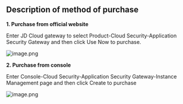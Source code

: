 ## Description of method of purchase

**1. Purchase from official website**

Enter JD Cloud gateway to select Product-Cloud Security-Application Security Gateway and then click Use Now to purchase.

![image.png](https://img1.jcloudcs.com/cms/06891877-dae8-46c1-9003-2f158545946220180815161126.png)

**2. Purchase from console**

Enter Console-Cloud Security-Application Security Gateway-Instance Management page and then click Create to purchase

![image.png](https://img1.jcloudcs.com/cms/0ec149db-3cfb-4e35-8a6a-6478f4eec01820180815161206.png)

 